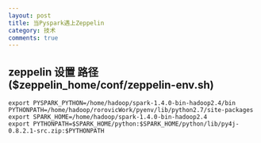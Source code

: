 ```yaml
---
layout: post
title: 当Pyspark遇上Zeppelin
category: 技术
comments: true
---
```


## zeppelin 设置 路径($zeppelin_home/conf/zeppelin-env.sh)
```
export PYSPARK_PYTHON=/home/hadoop/spark-1.4.0-bin-hadoop2.4/bin
PYTHONPATH=/home/hadoop/rorovicWork/pyenv/lib/python2.7/site-packages
export SPARK_HOME=/home/hadoop/spark-1.4.0-bin-hadoop2.4
export PYTHONPATH=$SPARK_HOME/python:$SPARK_HOME/python/lib/py4j-0.8.2.1-src.zip:$PYTHONPATH
```
